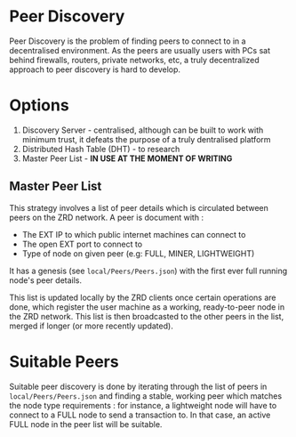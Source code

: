 # Peer Discovery
Peer Discovery is the problem of finding peers to connect to in a decentralised environment. 
As the peers are usually users with PCs sat behind firewalls, routers, private networks, etc, a truly decentralized approach to peer discovery is hard to develop.

# Options
1. Discovery Server - centralised, although can be built to work with minimum trust, it defeats the purpose of a truly dentralised platform
2. Distributed Hash Table (DHT) - to research
3. Master Peer List - **IN USE AT THE MOMENT OF WRITING**

## Master Peer List
This strategy involves a list of peer details which is circulated between peers on the ZRD network. A peer is document with :
- The EXT IP to which public internet machines can connect to
- The open EXT port to connect to
- Type of node on given peer (e.g: FULL, MINER, LIGHTWEIGHT)

It has a genesis (see ```local/Peers/Peers.json```) with the first ever full running node's peer details.

This list is updated locally by the ZRD clients once certain operations are done, which register the user machine as a working, ready-to-peer node in the ZRD network.
This list is then broadcasted to the other peers in the list, merged if longer (or more recently updated).

# Suitable Peers
Suitable peer discovery is done by iterating through the list of peers in ```local/Peers/Peers.json``` and finding a stable, working peer which matches the node type requirements : for instance, a lightweight node will have to connect to a FULL node to send a transaction to. In that case, an active FULL node in the peer list will be suitable.
